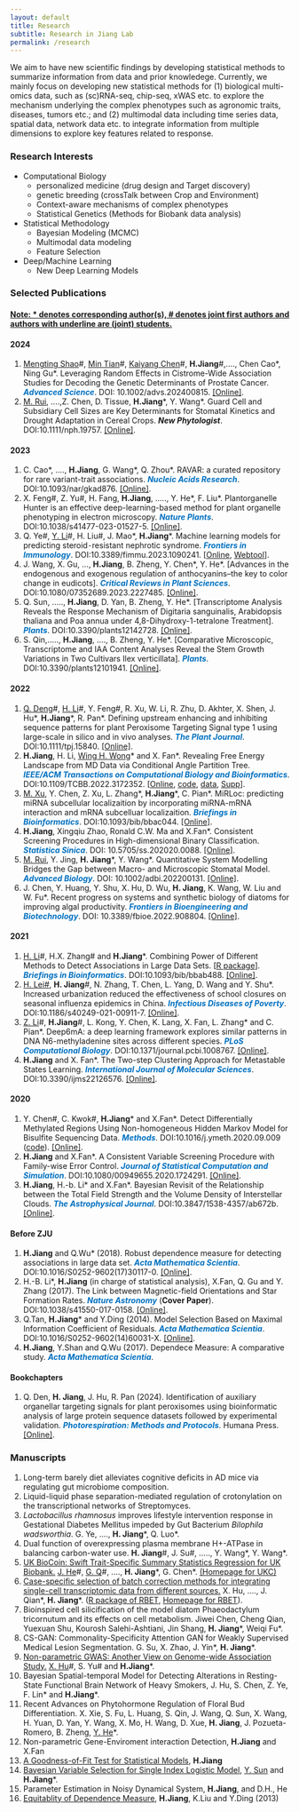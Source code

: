 ```yaml
---
layout: default
title: Research
subtitle: Research in Jiang Lab
permalink: /research
---
```

We aim to have new scientific findings by developing statistical methods to summarize information from data and prior knowledege. Currently, we mainly focus on developing new statistical methods for (1) biological multi-omics data, such as (sc)RNA-seq, chip-seq, xWAS etc. to explore the mechanism underlying the complex phenotypes such as agronomic traits, diseases, tumors etc.; and (2) multimodal data including time series data, spatial data, network data etc. to integrate information from multiple dimensions to explore key features related to response.

### Research Interests 
- Computational Biology
    - personalized medicine (drug design and Target discovery)
    - genetic breeding (crossTalk between Crop and Environment)
    - Context-aware mechanisms of complex phenotypes
    - Statistical Genetics (Methods for Biobank data analysis)
- Statistical Methodology
    - Bayesian Modeling (MCMC)
    - Multimodal data modeling
    - Feature Selection
- Deep/Machine Learning
    - New Deep Learning Models

### Selected Publications 
#### [Note: \* denotes corresponding author(s), \# denotes joint first authors and authors with underline are (joint) students.](/resources)
#### 2024
1. <u>Mengting Shao</u>\#, <u>Min Tian</u>\#, <u>Kaiyang Chen</u>\#, **H.Jiang**\#,...., Chen Cao\*, Ning Gu\*. Leveraging Random Effects in Cistrome-Wide Association Studies for Decoding the Genetic Determinants of Prostate Cancer. <span style="color:#0070C0">***Advanced Science***</span>. DOI: 10.1002/advs.202400815. [[Online]](http://doi.org/10.1002/advs.202400815).
1. <u>M. Rui</u>, ....,Z. Chen, D. Tissue, **H.Jiang**\*, Y. Wang\*. Guard Cell and Subsidiary Cell Sizes are Key Determinants for Stomatal Kinetics and Drought Adaptation in Cereal Crops. ***New Phytologist***. DOI:10.1111/nph.19757. [[Online]](https://nph.onlinelibrary.wiley.com/doi/full/10.1111/nph.19757).

#### 2023
1. C. Cao\*, ...., **H.Jiang**, G. Wang\*, Q. Zhou\*. RAVAR: a curated repository for rare variant-trait associations. <span style="color:#0070C0">***Nucleic Acids Research***</span>. DOI:10.1093/nar/gkad876. [[Online]](https://academic.oup.com/nar/advance-article/doi/10.1093/nar/gkad876/7311081?login=true).
1. X. Feng\#, Z. Yu\#, H. Fang, **H.Jiang**, ....., Y. He\*,  F. Liu\*. Plantorganelle Hunter is an effective deep-learning-based method for plant organelle phenotyping in electron microscopy. <span style="color:#0070C0">***Nature Plants***</span>. DOI:10.1038/s41477-023-01527-5. [[Online]](https://www.nature.com/articles/s41477-023-01527-5).
1. Q. Ye\#, <u>Y. Li</u>\#,  H. Liu\#, J. Mao\*, **H.Jiang**\*. Machine learning models for predicting steroid⁃resistant nephrotic syndrome. <span style="color:#0070C0">***Frontiers in Immunology***</span>. DOI:10.3389/fimmu.2023.1090241. [[Online](https://www.frontiersin.org/articles/10.3389/fimmu.2023.1090241/full), [Webtool](https://datalinkx.shinyapps.io/srns/)].
1. J. Wang, X. Gu, ..., **H.Jiang**, B. Zheng, Y. Chen\*, Y. He\*. [Advances in the endogenous and exogenous regulation of anthocyanins–the key to color change in eudicots]. <span style="color:#0070C0">***Critical Reviews in Plant Sciences***</span>. DOI:10.1080/07352689.2023.2227485. [[Online]](https://www.tandfonline.com/doi/full/10.1080/07352689.2023.2227485).
1. Q. Sun, ....., **H.Jiang**, D. Yan, B. Zheng, Y. He\*. [Transcriptome Analysis Reveals the Response Mechanism of Digitaria sanguinalis, Arabidopsis thaliana and Poa annua under 4,8-Dihydroxy-1-tetralone Treatment]. <span style="color:#0070C0">***Plants***</span>. DOI:10.3390/plants12142728. [[Online]](https://www.mdpi.com/2223-7747/12/14/2728/review_report).
1. S. Qin,....., **H.Jiang**, ...., B. Zheng, Y. He\*. [Comparative Microscopic, Transcriptome and IAA Content Analyses Reveal the Stem Growth Variations in Two Cultivars Ilex verticillata]. <span style="color:#0070C0">***Plants***</span>. DOI:10.3390/plants12101941. [[Online]](https://www.mdpi.com/2223-7747/12/10/1941).

#### 2022
1. <u>Q. Deng</u>\#, <u> H. Li</u>\#, Y. Feng\#, R. Xu, W. Li, R. Zhu, D. Akhter, X. Shen, J. Hu\*, **H.Jiang**\*, R. Pan\*. Defining upstream enhancing and inhibiting sequence patterns for plant Peroxisome Targeting Signal type 1 using large-scale in silico and in vivo analyses. <span style="color:#0070C0">***The Plant Journal***</span>. DOI:10.1111/tpj.15840. [[Online]](https://onlinelibrary.wiley.com/doi/10.1111/tpj.15840).
1. **H.Jiang**, H. Li, [Wing H. Wong](https://biox.stanford.edu/people/wing-wong)\* and X. Fan\*. Revealing Free Energy Landscape from MD Data via Conditional Angle Partition Tree. <span style="color:#0070C0">***IEEE/ACM Transactions on Computational Biology and Bioinformatics***</span>. DOI:10.1109/TCBB.2022.3172352. [[Online](https://ieeexplore.ieee.org/abstract/document/9767706), [code](/resources/capt.zip), [data](/resources/ala-traj.zip), [Supp](/resources/capt-supp.pdf)].
1. <u>M. Xu</u>, Y. Chen, Z. Xu, L. Zhang\*, **H.Jiang**\*, C. Pian\*. MiRLoc: predicting miRNA subcellular localizaition by incorporating miRNA-mRNA interaction and mRNA subcelluar localizaition. <span style="color:#0070C0">***Briefings in Bioinformatics***</span>. DOI:10.1093/bib/bbac044. [[Online]](https://academic.oup.com/bib/advance-article-abstract/doi/10.1093/bib/bbac044/6532537).
1. **H.Jiang**, Xingqiu Zhao, Ronald C.W. Ma and X.Fan\*. Consistent Screening Procedures in High-dimensional Binary Classification. <span style="color:#0070C0">***Statistica Sinica***</span>. DOI: 10.5705/ss.202020.0088. [[Online]](http://www3.stat.sinica.edu.tw/preprint/SS-2020-0088_Preprint.pdf).
1. <u>M. Rui</u>, Y. Jing, **H. Jiang**\*, Y. Wang\*. Quantitative System Modelling Bridges the Gap between Macro- and Microscopic Stomatal Model. <span style="color:#0070C0">***Advanced Biology***</span>. DOI: 10.1002/adbi.202200131. [[Online]](https://onlinelibrary.wiley.com/doi/10.1002/adbi.202200131).
1. J. Chen, Y. Huang, Y. Shu, X. Hu, D. Wu, **H. Jiang**, K. Wang, W. Liu and W. Fu\*. Recent progress on systems and synthetic biology of diatoms for improving algal productivity. <span style="color:#0070C0">***Frontiers in Bioengineering and Biotechnology***</span>. DOI: 10.3389/fbioe.2022.908804. [[Online]](https://www.frontiersin.org/journals/bioengineering-and-biotechnology/articles/10.3389/fbioe.2022.908804/full).

#### 2021
1. <u>H. Li</u>\#, H.X. Zhang\# and **H.Jiang**\*. Combining Power of Different Methods to Detect Associations in Large Data Sets. [[R package](/resources/DM.zip)]. <span style="color:#0070C0">***Briefings in Bioinformatics***</span>. DOI:10.1093/bib/bbab488. [[Online]](https://academic.oup.com/bib/advance-article/doi/10.1093/bib/bbab488/6447432).
1. [H. Lei\#](https://person.zju.edu.cn/0018217), **H. Jiang**\#, N. Zhang, T. Chen, L. Yang, D. Wang and Y. Shu\*. Increased urbanization reduced the effectiveness of school closures on seasonal influenza epidemics in China. <span style="color:#0070C0">***Infectious Diseases of Poverty***</span>. DOI:10.1186/s40249-021-00911-7. [[Online]](https://idpjournal.biomedcentral.com/articles/10.1186/s40249-021-00911-7).
1. <u>Z. Li</u>\#, **H.Jiang**\#, L. Kong, Y. Chen, K. Lang, X. Fan, L. Zhang\* and C. Pian\*. Deep6mA: a deep learning framework explores similar patterns in DNA N6-methyladenine sites across different species. <span style="color:#0070C0">***PLoS Computational Biology***</span>. DOI:10.1371/journal.pcbi.1008767. [[Online]](https://doi.org/10.1371/journal.pcbi.1008767).
1. **H.Jiang** and X. Fan\*. The Two-step Clustering Approach for Metastable States Learning. <span style="color:#0070C0">***International Journal of Molecular Sciences***</span>. DOI:10.3390/ijms22126576. [[Online]](https://www.mdpi.com/1422-0067/22/12/6576).

#### 2020
1. Y. Chen\#, C. Kwok\#, **H.Jiang**\* and X.Fan\*. Detect Differentially Methylated Regions Using Non-homogeneous Hidden Markov Model for Bisulfite Sequencing Data. <span style="color:#0070C0">***Methods***</span>. DOI:10.1016/j.ymeth.2020.09.009 ([code](/resources/BSDMR.zip)). [[Online]](https://doi.org/10.1016/j.ymeth.2020.09.009).
1. **H.Jiang** and X.Fan\*. A Consistent Variable Screening Procedure with Family-wise Error Control. <span style="color:#0070C0">***Journal of Statistical Computation and Simulation***</span>. DOI:10.1080/00949655.2020.1724291. [[Online]](https://doi.org/10.1080/00949655.2020.1724291).
1. **H.Jiang**, H.-b. Li\* and X.Fan\*. Bayesian Revisit of the Relationship between the Total Field Strength and the Volume Density of Interstellar Clouds. <span style="color:#0070C0">***The Astrophysical Journal***</span>. DOI:10.3847/1538-4357/ab672b. [[Online]](https://doi.org/10.3847/1538-4357/ab672b).

#### Before ZJU
1. **H.Jiang** and Q.Wu\* (2018). Robust dependence measure for detecting associations in large data set. <span style="color:#0070C0">***Acta Mathematica Scientia***</span>. DOI:10.1016/S0252-9602(17)30117-0. [[Online]](https://doi.org/10.1016/S0252-9602(17)30117-0).
1. H.-B. Li\*, **H.Jiang** (in charge of statistical analysis), X.Fan, Q. Gu and Y. Zhang (2017). The Link between Magnetic-field Orientations and Star Formation Rates. <span style="color:#0070C0">***Nature Astronomy***</span> (**Cover Paper**). DOI:10.1038/s41550-017-0158. [[Online]](https://doi.org/10.1038/s41550-017-0158).
1. Q.Tan, **H.Jiang**\* and Y.Ding (2014). Model Selection Based on Maximal Information Coefficient of Residuals. <span style="color:#0070C0">***Acta Mathematica Scientia***</span>. DOI:10.1016/S0252-9602(14)60031-X. [[Online]](https://doi.org/10.1016/S0252-9602(14)60031-X).
1. **H.Jiang**, Y.Shan and Q.Wu (2017). Dependece Measure: A comparative study. <span style="color:#0070C0">***Acta Mathematica Scientia***</span>.

#### Bookchapters
1. Q. Den, **H. Jiang**, J. Hu, R. Pan (2024). Identification of auxiliary organellar targeting signals for plant peroxisomes using bioinformatic analysis of large protein sequence datasets followed by experimental validation. <span style="color:#0070C0">***Photorespiration: Methods and Protocols***</span>. Humana Press. [[Online]](https://doi.org/10.1007/978-1-0716-3802-6).

### Manuscripts 
1. Long-term barely diet alleviates cognitive deficits in AD mice via regulating gut microbiome composition.
1. Liquid-liquid phase separation-mediated regulation of crotonylation on the transcriptional networks of Streptomyces.
1. *Lactobacillus rhamnosus* improves lifestyle intervention response in Gestational Diabetes Mellitus impeded by Gut Bacterium *Bilophila wadsworthia*. G. Ye, ...., **H. Jiang**\*, Q. Luo\*.
1. Dual function of overexpressing plasma membrane H+-ATPase in balancing carbon-water use. **H. Jiang**\#, J. Su\#, ....., Y. Wang\*, Y. Wang\*.
1. [UK BioCoin: Swift Trait-Specific Summary Statistics Regression for UK Biobank.](https://biorxiv.org/cgi/content/short/2024.04.12.589273v1) <u>J. He</u>\#, <u>G. Q</u>\#, ...., **H. Jiang**\*, G. Chen\*. [(Homepage for UKC)](https://github.com/Ttttt47/UKBioCoin)
1.  [Case-specific selection of batch correction methods for integrating single-cell transcriptomic data from different sources.](https://biorxiv.org/cgi/content/short/2024.05.26.595911v1) X. Hu, ...., J. Qian\*, **H. Jiang**\*. ([R package of RBET](/resources/RBET_0.1.0.zip), [Homepage for RBET](https://github.com/zlyx26/RBET)).
1. Bioinspired cell silicification of the model diatom Phaeodactylum tricornutum and its effects on cell metabolism. Jiwei Chen, Cheng Qian, Yuexuan Shu, Kourosh Salehi-Ashtiani, Jin Shang, **H. Jiang**\*, Weiqi Fu\*.
1. CS-GAN: Commonality-Specificity Attention GAN for Weakly Supervised Medical Lesion Segmentation. G. Su, X. Zhao, J. Yin\*, **H. Jiang**\*.
1. [Non-parametric GWAS: Another View on Genome-wide Association Study.](https://www.biorxiv.org/content/10.1101/2022.11.11.516099v1) <u>X. Hu</u>\#, S. Yu\# and **H.Jiang**\*.
1. Bayesian Spatial-temporal Model for Detecting Alterations in Resting-State Functional Brain Network of Heavy Smokers, J. Hu, S. Chen, Z. Ye, F. Lin\* and **H.Jiang**\*.
1. Recent Advances on Phytohormone Regulation of Floral Bud Differentiation. X. Xie, S. Fu, L. Huang, S. Qin, J. Wang, Q. Sun, X. Wang, H. Yuan, D. Yan, Y. Wang, X. Mo, H. Wang, D. Xue, **H. Jiang**, J. Pozueta-Romero, B. Zheng, [Y. He](https://sky.zafu.edu.cn/info/1222/8304.htm)\*.
1. Non-parametric Gene-Enviroment interaction Detection, **H.Jiang** and X.Fan
1. [A Goodness-of-Fit Test for Statistical Models](https://arxiv.org/pdf/2006.08864.pdf), **H.Jiang**
1. [Bayesian Variable Selection for Single Index Logistic Model](https://arxiv.org/pdf/2012.06199.pdf), <u>Y. Sun</u> and **H.Jiang**\*.
1. Parameter Estimation in Noisy Dynamical System, **H.Jiang**, and  D.H., He
1. [Equitablity of Dependence Measure](https://arxiv.org/pdf/1501.02102.pdf), **H.Jiang**, K.Liu and Y.Ding (2013)
